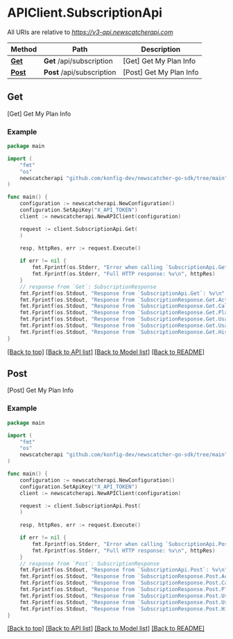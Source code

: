 # APIClient.SubscriptionApi

All URIs are relative to *https://v3-api.newscatcherapi.com*

Method | Path | Description
------------- | ------------- | -------------
[**Get**](SubscriptionApi.md#Get) | **Get** /api/subscription | [Get] Get My Plan Info
[**Post**](SubscriptionApi.md#Post) | **Post** /api/subscription | [Post] Get My Plan Info



## Get

[Get] Get My Plan Info



### Example

```go
package main

import (
    "fmt"
    "os"
    newscatcherapi "github.com/konfig-dev/newscatcher-go-sdk/tree/main"
)

func main() {
    configuration := newscatcherapi.NewConfiguration()
    configuration.SetApiKey("X_API_TOKEN")
    client := newscatcherapi.NewAPIClient(configuration)

    request := client.SubscriptionApi.Get(
    )
    
    resp, httpRes, err := request.Execute()

    if err != nil {
        fmt.Fprintf(os.Stderr, "Error when calling `SubscriptionApi.Get``: %v\n", err)
        fmt.Fprintf(os.Stderr, "Full HTTP response: %v\n", httpRes)
    }
    // response from `Get`: SubscriptionResponse
    fmt.Fprintf(os.Stdout, "Response from `SubscriptionApi.Get`: %v\n", resp)
    fmt.Fprintf(os.Stdout, "Response from `SubscriptionResponse.Get.Active`: %v\n", resp.Active)
    fmt.Fprintf(os.Stdout, "Response from `SubscriptionResponse.Get.CallsPerSeconds`: %v\n", *resp.CallsPerSeconds)
    fmt.Fprintf(os.Stdout, "Response from `SubscriptionResponse.Get.PlanName`: %v\n", resp.PlanName)
    fmt.Fprintf(os.Stdout, "Response from `SubscriptionResponse.Get.UsageAssignedCalls`: %v\n", *resp.UsageAssignedCalls)
    fmt.Fprintf(os.Stdout, "Response from `SubscriptionResponse.Get.UsageRemainingCalls`: %v\n", *resp.UsageRemainingCalls)
    fmt.Fprintf(os.Stdout, "Response from `SubscriptionResponse.Get.HistoricalDays`: %v\n", *resp.HistoricalDays)
}
```

[[Back to top]](#) [[Back to API list]](../README.md#documentation-for-api-endpoints)
[[Back to Model list]](../README.md#documentation-for-models)
[[Back to README]](../README.md)


## Post

[Post] Get My Plan Info



### Example

```go
package main

import (
    "fmt"
    "os"
    newscatcherapi "github.com/konfig-dev/newscatcher-go-sdk/tree/main"
)

func main() {
    configuration := newscatcherapi.NewConfiguration()
    configuration.SetApiKey("X_API_TOKEN")
    client := newscatcherapi.NewAPIClient(configuration)

    request := client.SubscriptionApi.Post(
    )
    
    resp, httpRes, err := request.Execute()

    if err != nil {
        fmt.Fprintf(os.Stderr, "Error when calling `SubscriptionApi.Post``: %v\n", err)
        fmt.Fprintf(os.Stderr, "Full HTTP response: %v\n", httpRes)
    }
    // response from `Post`: SubscriptionResponse
    fmt.Fprintf(os.Stdout, "Response from `SubscriptionApi.Post`: %v\n", resp)
    fmt.Fprintf(os.Stdout, "Response from `SubscriptionResponse.Post.Active`: %v\n", resp.Active)
    fmt.Fprintf(os.Stdout, "Response from `SubscriptionResponse.Post.CallsPerSeconds`: %v\n", *resp.CallsPerSeconds)
    fmt.Fprintf(os.Stdout, "Response from `SubscriptionResponse.Post.PlanName`: %v\n", resp.PlanName)
    fmt.Fprintf(os.Stdout, "Response from `SubscriptionResponse.Post.UsageAssignedCalls`: %v\n", *resp.UsageAssignedCalls)
    fmt.Fprintf(os.Stdout, "Response from `SubscriptionResponse.Post.UsageRemainingCalls`: %v\n", *resp.UsageRemainingCalls)
    fmt.Fprintf(os.Stdout, "Response from `SubscriptionResponse.Post.HistoricalDays`: %v\n", *resp.HistoricalDays)
}
```

[[Back to top]](#) [[Back to API list]](../README.md#documentation-for-api-endpoints)
[[Back to Model list]](../README.md#documentation-for-models)
[[Back to README]](../README.md)

